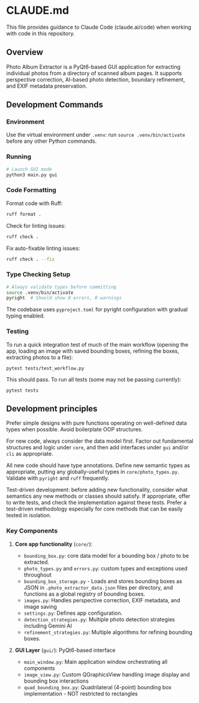 # CLAUDE.md

This file provides guidance to Claude Code (claude.ai/code) when working with code in this repository.

## Overview

Photo Album Extractor is a PyQt6-based GUI application for extracting individual photos from a directory of scanned album pages. It supports perspective correction, AI-based photo detection, boundary refinement, and EXIF metadata preservation.

## Development Commands

### Environment

Use the virtual environment under `.venv`: run `source .venv/bin/activate`
before any other Python commands.

### Running

```bash
# Launch GUI mode
python3 main.py gui
```

### Code Formatting

Format code with Ruff:

```bash
ruff format .
```

Check for linting issues:

```bash
ruff check .
```

Fix auto-fixable linting issues:

```bash
ruff check . --fix
```

### Type Checking Setup

```bash
# Always validate types before committing
source .venv/bin/activate
pyright  # Should show 0 errors, 0 warnings
```

The codebase uses `pyproject.toml` for pyright configuration with gradual typing enabled.


### Testing

To run a quick integration test of much of the main workflow (opening the app,
loading an image with saved bounding boxes, refining the boxes, extracting
photos to a file):

```
pytest tests/test_workflow.py
```

This should pass. To run all tests (some may not be passing currently):

```
pytest tests
```

## Development principles

Prefer simple designs with pure functions operating on well-defined data types when
possible. Avoid boilerplate OOP structures.

For new code, always consider the data model first. Factor out fundamental structures
and logic under `core`, and then add interfaces under `gui` and/or `cli` as appropriate.

All new code should have type annotations. Define new semantic types as appropriate, putting any globally-useful types in `core/photo_types.py`. Validate with `pyright` and `ruff` frequently.

Test-driven development: before adding new functionality, consider what semantics any new methods or classes should satisfy. If appropriate, offer to write tests, and check the implementation against these tests. Prefer a test-driven methodology especially for core methods that can be easily tested in isolation.

### Key Components

1. **Core app functionality** (`core/`):
   - `bounding_box.py`: core data model for a bounding box / photo to be extracted.
   - `photo_types.py` and `errors.py`: custom types and exceptions used throughout
   - `bounding_box_storage.py` - Loads and stores bounding boxes as JSON in `.photo_extractor_data.json` files per directory, and functions as a global registry of bounding boxes.
   - `images.py`: Handles perspective correction, EXIF metadata, and image saving
   - `settings.py`: Defines app configuration.
   - `detection_strategies.py`: Multiple photo detection strategies including Gemini AI
   - `refinement_strategies.py`: Multiple algorithms for refining bounding boxes.

2. **GUI Layer** (`gui/`): PyQt6-based interface
   - `main_window.py`: Main application window orchestrating all components
   - `image_view.py`: Custom QGraphicsView handling image display and bounding box interactions
   - `quad_bounding_box.py`: Quadrilateral (4-point) bounding box implementation - NOT restricted to rectangles